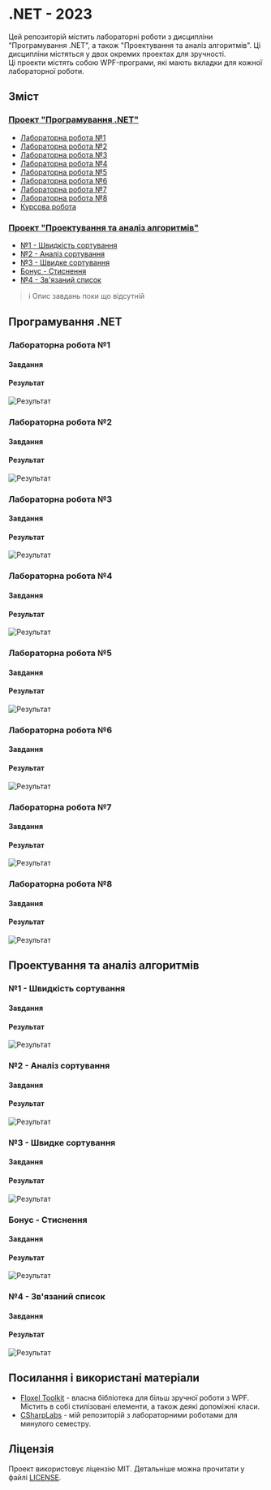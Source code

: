 # .NET - 2023
Цей репозиторій містить лабораторні роботи з дисципліни "Програмування .NET", а також "Проектування та аналіз алгоритмів". Ці дисципліни містяться у двох окремих проектах для зручності.  
Ці проекти містять собою WPF-програми, які мають вкладки для кожної лабораторної роботи.  

## Зміст
### [Проект "Програмування .NET"](#програмування-net)
- [Лабораторна робота №1](#лабораторна-робота-1)
- [Лабораторна робота №2](#лабораторна-робота-2)
- [Лабораторна робота №3](#лабораторна-робота-3)
- [Лабораторна робота №4](#лабораторна-робота-4)
- [Лабораторна робота №5](#лабораторна-робота-5)
- [Лабораторна робота №6](#лабораторна-робота-6)
- [Лабораторна робота №7](#лабораторна-робота-7)
- [Лабораторна робота №8](#лабораторна-робота-8)
- [Курсова робота](#курсова-робота)

### [Проект "Проектування та аналіз алгоритмів"](#проектування-та-аналіз-алгоритмів)
- [№1 - Швидкість сортування](#1---швидкість-сортування)
- [№2 - Аналіз сортування](#2---аналіз-сортування)
- [№3 - Швидке сортування](#3---швидке-сортування)
- [Бонус - Стиснення](#бонус---стиснення)
- [№4 - Зв'язаний список](#4---звязаний-список)

> ℹ️ Опис завдань поки що відсутній

## Програмування .NET
### Лабораторна робота №1
#### Завдання

#### Результат
![Результат](docs/net/lab1.png)

### Лабораторна робота №2
#### Завдання

#### Результат
![Результат](docs/net/lab2.png)

### Лабораторна робота №3
#### Завдання

#### Результат
![Результат](docs/net/lab3.png)

### Лабораторна робота №4
#### Завдання

#### Результат
![Результат](docs/net/lab4.png)

### Лабораторна робота №5
#### Завдання

#### Результат
![Результат](docs/net/lab5.png)

### Лабораторна робота №6
#### Завдання

#### Результат
![Результат](docs/net/lab6.png)

### Лабораторна робота №7
#### Завдання

#### Результат
![Результат](docs/net/lab7.png)

### Лабораторна робота №8
#### Завдання

#### Результат
![Результат](docs/net/lab8.png)

## Проектування та аналіз алгоритмів
### №1 - Швидкість сортування
#### Завдання

#### Результат
![Результат](docs/algorithms/1.png)

### №2 - Аналіз сортування
#### Завдання

#### Результат
![Результат](docs/algorithms/2.png)

### №3 - Швидке сортування
#### Завдання

#### Результат
![Результат](docs/algorithms/3.png)

### Бонус - Стиснення
#### Завдання

#### Результат
![Результат](docs/algorithms/bonus.png)

### №4 - Зв'язаний список
#### Завдання

#### Результат
![Результат](docs/algorithms/4.png)

## Посилання і використані матеріали
- [Floxel Toolkit](https://www.nuget.org/packages/Floxel/) - власна бібліотека для більш зручної роботи з WPF. Містить в собі стилізовані елементи, а також деякі допоміжні класи.
- [CSharpLabs](https://github.com/prevter/csharplabs) - мій репозиторій з лабораторними роботами для минулого семестру.

## Ліцензія
Проект використовує ліцензію MIT. Детальніше можна прочитати у файлі [LICENSE](LICENSE).